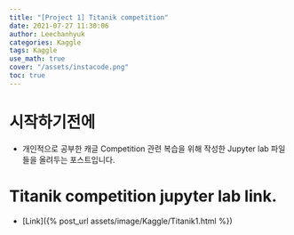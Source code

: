 ```yaml
---
title: "[Project 1] Titanik competition"
date: 2021-07-27 11:30:06
author: Leechanhyuk
categories: Kaggle
tags: Kaggle
use_math: true
cover: "/assets/instacode.png"
toc: true
---
```


# 시작하기전에

  - 개인적으로 공부한 캐글 Competition 관련 복습을 위해 작성한 Jupyter lab 파일들을 올려두는 포스트입니다.

# Titanik competition jupyter lab link.

  - [Link]({% post_url assets/image/Kaggle/Titanik1.html %}) 